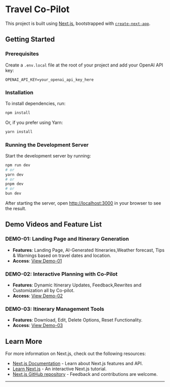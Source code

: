 # Travel Co-Pilot
This project is built using [Next.js](https://nextjs.org/), bootstrapped with [`create-next-app`](https://github.com/vercel/next.js/tree/canary/packages/create-next-app).

## Getting Started

### Prerequisites

Create a `.env.local` file at the root of your project and add your OpenAI API key:

```plaintext
OPENAI_API_KEY=your_openai_api_key_here
```

### Installation

To install dependencies, run:

```bash
npm install
```

Or, if you prefer using Yarn:

```bash
yarn install
```

### Running the Development Server

Start the development server by running:

```bash
npm run dev
# or
yarn dev
# or
pnpm dev
# or
bun dev
```

After starting the server, open [http://localhost:3000](http://localhost:3000) in your browser to see the result.

## Demo Videos and Feature List

### DEMO-01: Landing Page and Itinerary Generation
- **Features**: Landing Page, AI-Generated Itineraries,Weather forecast, Tips & Warnings based on travel dates and location.
- **Access**: [View Demo-01](https://drive.google.com/file/d/1lC53_BmIssjkd_QFbrb6abMAarAusdGo/view?usp=sharing)

### DEMO-02: Interactive Planning with Co-Pilot
- **Features**: Dynamic Itinerary Updates, Feedback,Rewrites and Customization all by Co-pilot.
- **Access**: [View Demo-02](https://drive.google.com/file/d/1ni2qSmrEmv5cpVg7eTc5pQ1DwBfZ-VhL/view?usp=sharing)

### DEMO-03: Itinerary Management Tools
- **Features**: Download, Edit, Delete Options, Reset Functionality.
- **Access**: [View Demo-03](https://drive.google.com/file/d/18cbXYL8ouE_70g1MEEq8bKt73vfW-RZE/view?usp=sharing)

## Learn More

For more information on Next.js, check out the following resources:

- [Next.js Documentation](https://nextjs.org/docs) - Learn about Next.js features and API.
- [Learn Next.js](https://nextjs.org/learn) - An interactive Next.js tutorial.
- [Next.js GitHub repository](https://github.com/vercel/next.js/) - Feedback and contributions are welcome.

---
